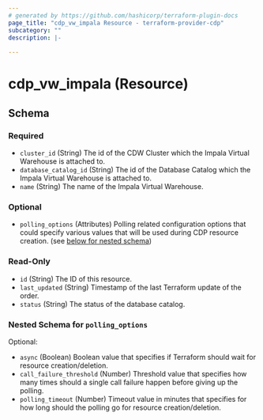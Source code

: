 ```yaml
---
# generated by https://github.com/hashicorp/terraform-plugin-docs
page_title: "cdp_vw_impala Resource - terraform-provider-cdp"
subcategory: ""
description: |-
  
---
```


# cdp_vw_impala (Resource)





<!-- schema generated by tfplugindocs -->
## Schema

### Required

- `cluster_id` (String) The id of the CDW Cluster which the Impala Virtual Warehouse is attached to.
- `database_catalog_id` (String) The id of the Database Catalog which the Impala Virtual Warehouse is attached to.
- `name` (String) The name of the Impala Virtual Warehouse.

### Optional

- `polling_options` (Attributes) Polling related configuration options that could specify various values that will be used during CDP resource creation. (see [below for nested schema](#nestedatt--polling_options))

### Read-Only

- `id` (String) The ID of this resource.
- `last_updated` (String) Timestamp of the last Terraform update of the order.
- `status` (String) The status of the database catalog.

<a id="nestedatt--polling_options"></a>
### Nested Schema for `polling_options`

Optional:

- `async` (Boolean) Boolean value that specifies if Terraform should wait for resource creation/deletion.
- `call_failure_threshold` (Number) Threshold value that specifies how many times should a single call failure happen before giving up the polling.
- `polling_timeout` (Number) Timeout value in minutes that specifies for how long should the polling go for resource creation/deletion.


